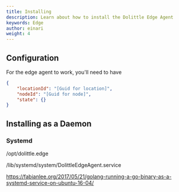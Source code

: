 ```yaml
---
title: Installing
description: Learn about how to install the Dolittle Edge Agent
keywords: Edge
author: einari
weight: 4
---
```



## Configuration

For the edge agent to work, you'll need to have 

```json
{
    "locationId": "[Guid for location]",
    "nodeId": "[Guid for node]",
    "state": {}
}
```


## Installing as a Daemon

### Systemd

/opt/dolittle.edge

/lib/systemd/system/DolittleEdgeAgent.service

https://fabianlee.org/2017/05/21/golang-running-a-go-binary-as-a-systemd-service-on-ubuntu-16-04/
